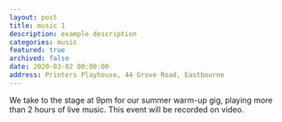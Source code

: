 ```yaml
---
layout: post
title: music 1
description: example description
categories: music
featured: true
archived: false
date: 2020-03-02 00:00:00
address: Printers Playhouse, 44 Grove Road, Eastbourne
---
```


We take to the stage at 9pm for our summer warm-up gig, playing more than 2 hours of live music. 
This event will be recorded on video. 
